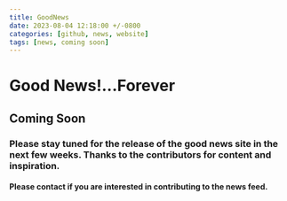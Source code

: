```yaml
---
title: GoodNews
date: 2023-08-04 12:18:00 +/-0800
categories: [github, news, website]
tags: [news, coming soon]
---
```


# Good News!...Forever 

## Coming Soon


### Please stay tuned for the release of the good news site in the next few weeks. Thanks to the contributors for content and inspiration.

#### Please contact if you are interested in contributing to the news feed.
